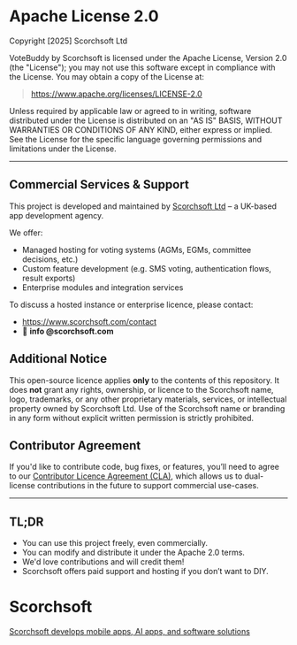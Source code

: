 # Apache License 2.0

Copyright [2025] Scorchsoft Ltd

VoteBuddy by Scorchsoft is licensed under the Apache License, Version 2.0 (the "License");
you may not use this software except in compliance with the License.
You may obtain a copy of the License at:

> https://www.apache.org/licenses/LICENSE-2.0

Unless required by applicable law or agreed to in writing, software
distributed under the License is distributed on an "AS IS" BASIS,
WITHOUT WARRANTIES OR CONDITIONS OF ANY KIND, either express or implied.
See the License for the specific language governing permissions and
limitations under the License.

---

## Commercial Services & Support

This project is developed and maintained by [Scorchsoft Ltd](https://www.scorchsoft.com) – a UK-based app development agency.

We offer:
- Managed hosting for voting systems (AGMs, EGMs, committee decisions, etc.)
- Custom feature development (e.g. SMS voting, authentication flows, result exports)
- Enterprise modules and integration services

To discuss a hosted instance or enterprise licence, please contact:
- https://www.scorchsoft.com/contact
- 📧 **info @scorchsoft.com**

## Additional Notice

This open-source licence applies **only** to the contents of this repository. It does **not** grant any rights, ownership, or licence to the Scorchsoft name, logo, trademarks, or any other proprietary materials, services, or intellectual property owned by Scorchsoft Ltd. Use of the Scorchsoft name or branding in any form without explicit written permission is strictly prohibited.

## Contributor Agreement

If you'd like to contribute code, bug fixes, or features, you’ll need to agree to our [Contributor Licence Agreement (CLA)](CLA.md), which allows us to dual-license contributions in the future to support commercial use-cases.

---

## TL;DR

- You can use this project freely, even commercially.
- You can modify and distribute it under the Apache 2.0 terms.
- We'd love contributions and will credit them!
- Scorchsoft offers paid support and hosting if you don’t want to DIY.

# Scorchsoft

[Scorchsoft develops mobile apps, AI apps, and software solutions](https://www.scorchsoft.com)
